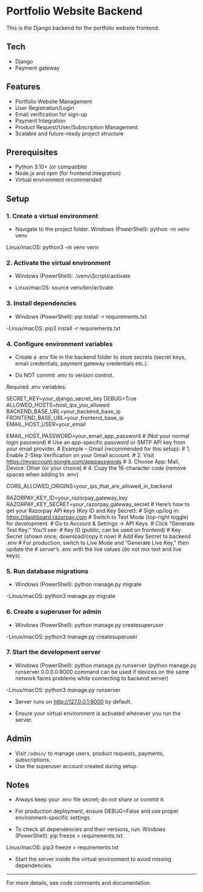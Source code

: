 # Portfolio Website Backend

This is the Django backend for the portfolio website frontend.

## Tech
- Django
- Payment gateway

## Features
- Portfolio Website Management
- User Registration/Login
- Email verification for sign-up
- Payment Integration
- Product Request/User/Subscription Management
- Scalable and future-ready project structure

## Prerequisites

- Python 3.10+ (or compatible)
- Node.js and npm (for frontend integration)
- Virtual environment recommended

## Setup

### 1. Create a virtual environment
- Navigate to the project folder. 
Windows (PowerShell): 
python -m venv venv

Linux/macOS:
python3 -m venv venv

### 2. Activate the virtual environment
- Windows (PowerShell):
.\venv\Scripts\activate

- Linux/macOS:
source venv/bin/activate

### 3. Install dependencies
- Windows (PowerShell):
pip install -r requirements.txt

-Linux/macOS:
pip3 install -r requirements.txt

### 4. Configure environment variables
- Create a .env file in the backend folder to store secrets (secret keys, email credentials, payment gateway credentials etc.).

- Do NOT commit .env to version control.

Required .env variables:

SECRET_KEY=your_django_secret_key
DEBUG=True
ALLOWED_HOSTS=host_ips_you_allowed
BACKEND_BASE_URL=your_backend_base_ip
FRONTEND_BASE_URL=your_frontend_base_ip
EMAIL_HOST_USER=your_email

EMAIL_HOST_PASSWORD=your_email_app_password     # (Not your normal login password)
                                                # Use an app-specific password or SMTP API key from your email provider.
                                                # Example – Gmail (recommended for this setup):
                                                # 1. Enable 2-Step Verification on your Gmail account.
                                                # 2. Visit https://myaccount.google.com/apppasswords
                                                # 3. Choose App: Mail, Device: Other (or your choice)
                                                # 4. Copy the 16-character code (remove spaces when adding to .env)

CORS_ALLOWED_ORIGINS=your_ips_that_are_allowed_in_backend

RAZORPAY_KEY_ID=your_razorpay_gateway_key
RAZORPAY_KEY_SECRET=your_razorpay_gateway_secret    # Here’s how to get your Razorpay API keys (Key ID and Key Secret):
                                                    # Sign up/log in: https://dashboard.razorpay.com
                                                    # Switch to Test Mode (top-right toggle) for development.
                                                    # Go to Account & Settings → API Keys.
                                                    # Click “Generate Test Key.” You’ll see:
                                                    # Key ID (public; can be used on frontend)
                                                    # Key Secret (shown once; download/copy it now)
                                                    # Add Key Secret to backend .env
                                                    # For production, switch to Live Mode and “Generate Live Key,” then update the 
                                                    # server’s .env with the live values (do not mix test and live keys).

### 5. Run database migrations
- Windows (PowerShell):
python manage.py migrate

-Linux/macOS:
python3 manage.py migrate

### 6. Create a superuser for admin
- Windows (PowerShell):
python manage.py createsuperuser

-Linux/macOS:
python3 manage.py createsuperuser

### 7. Start the development server
- Windows (PowerShell):
python manage.py runserver
(python manage.py runserver 0.0.0.0:8000 command can be used if devices on the same network faces problems while connecting to backend server)

-Linux/macOS:
python3 manage.py runserver

- Server runs on http://127.0.0.1:8000 by default.

- Ensure your virtual environment is activated whenever you run the server.

## Admin
- Visit `/admin/` to manage users, product requests, payments, subscriptions.
- Use the superuser account created during setup.

## Notes
- Always keep your .env file secret; do not share or commit it.

- For production deployment, ensure DEBUG=False and use proper environment-specific settings.

- To check all dependencies and their versions, run:
Windows (PowerShell):
pip freeze > requirements.txt

Linux/macOS:
pip3 freeze > requirements.txt

- Start the server inside the virtual environment to avoid missing dependencies.

---

For more details, see code comments and documentation.
